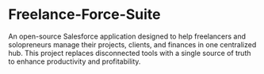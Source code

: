# Freelance-Force-Suite
 An open-source Salesforce application designed to help freelancers and solopreneurs manage their projects, clients, and finances in one centralized hub. This project replaces disconnected tools with a single source of truth to enhance productivity and profitability.
